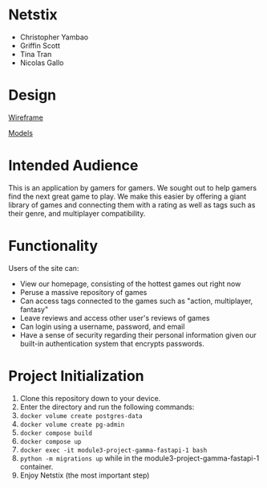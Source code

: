 # Netstix

* Christopher Yambao
* Griffin Scott
* Tina Tran
* Nicolas Gallo

# Design
[Wireframe](docs/NetStixWireframe.png)

[Models](docs/SQLModels.png)



# Intended Audience

This is an application by gamers for gamers. We sought out to help gamers find the next great game to play. We make this easier by offering a giant library of games and connecting them with a rating as well as tags such as their genre, and multiplayer compatibility.

# Functionality

Users of the site can:
* View our homepage, consisting of the hottest games out right now
* Peruse a massive repository of games
* Can access tags connected to the games such as "action, multiplayer, fantasy"
* Leave reviews and access other user's reviews of games
* Can login using a username, password, and email
* Have a sense of security regarding their personal information given our built-in authentication system that encrypts passwords.

# Project Initialization

1. Clone this repository down to your device.
2. Enter the directory and run the following commands:
3. `docker volume create postgres-data`
4. `docker volume create pg-admin`
5. `docker compose build`
6. `docker compose up`
7. `docker exec -it module3-project-gamma-fastapi-1 bash`
8. `python -m migrations up` while in the module3-project-gamma-fastapi-1 container.
9. Enjoy Netstix (the most important step)



